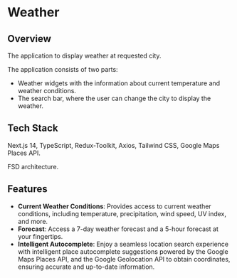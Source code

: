 
# Weather

## Overview 

The application to display weather at requested city.

The application consists of two parts:
* Weather widgets with the information about current temperature and weather conditions.
* The search bar, where the user can change the city to display the weather.

## Tech Stack

Next.js 14, TypeScript, Redux-Toolkit, Axios, Tailwind CSS, Google Maps Places API.

FSD architecture.

## Features

* **Current Weather Conditions**: Provides access to current weather conditions, including temperature, precipitation, wind speed, UV index, and more.
* **Forecast**: Access a 7-day weather forecast and a 5-hour forecast at your fingertips.
* **Intelligent Autocomplete**: Enjoy a seamless location search experience with intelligent place autocomplete suggestions powered by the Google Maps Places API, and the Google Geolocation API to obtain coordinates, ensuring accurate and up-to-date information.
